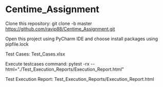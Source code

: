 # Centime_Assignment

Clone this repository: git clone -b master https://github.com/ravip88/Centime_Assignment.git

Open this project using PyCharm IDE and choose install packages using pipfile.lock

Test Cases: Test_Cases.xlsx

Execute testcases command: 
pytest -rx --html="./Test_Execution_Reports/Execution_Report.html"

Test Execution Report: 
Test_Execution_Reports/Execution_Report.html


